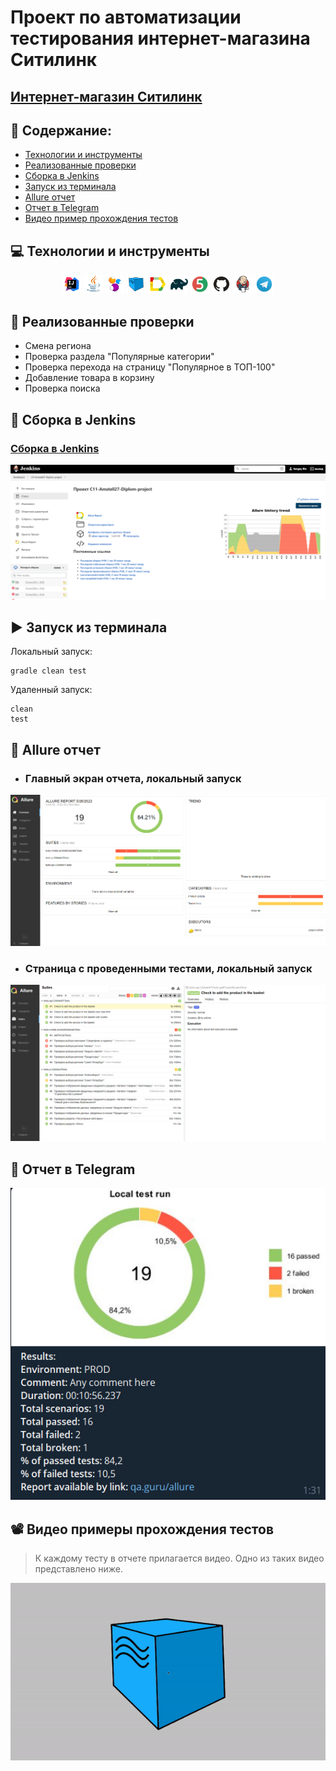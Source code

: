 # Проект по автоматизации тестирования интернет-магазина Ситилинк
## <a target="_blank" href="https://www.citilink.ru/">Интернет-магазин Ситилинк</a>

## :floppy_disk: Содержание:

- <a href="#computer-технологии-и-инструменты">Технологии и инструменты</a>
- <a href="#notebook_with_decorative_cover-реализованные-проверки">Реализованные проверки</a>
- <a href="#electric_plug-сборка-в-Jenkins">Сборка в Jenkins</a>
- <a href="#arrow_forward-запуск-из-терминала">Запуск из терминала</a>
- <a href="#open_book-allure-отчет">Allure отчет</a>
- <a href="#robot-отчет-в-telegram">Отчет в Telegram</a>
- <a href="#film_projector-видео-пример-прохождения-тестов">Видео пример прохождения тестов</a>

## :computer: Технологии и инструменты
<p align="center">
<img width="6%" title="IntelliJ IDEA" src="images/logo/Intelij_IDEA.svg">
<img width="6%" title="Java" src="images/logo/Java.svg">
<img width="6%" title="Selenide" src="images/logo/Selenide.svg">
<img width="6%" title="Selenoid" src="images/logo/Selenoid.svg">
<img width="6%" title="Allure Report" src="images/logo/Allure_Report.svg">
<img width="6%" title="Gradle" src="images/logo/Gradle.svg">
<img width="6%" title="JUnit5" src="images/logo/JUnit5.svg">
<img width="6%" title="GitHub" src="images/logo/GitHub.svg">
<img width="6%" title="Jenkins" src="images/logo/Jenkins.svg">
<img width="6%" title="Telegram" src="images/logo/Telegram.svg">
</p>

## :notebook_with_decorative_cover: Реализованные проверки
- Смена региона
- Проверка раздела "Популярные категории"
- Проверка перехода на страницу "Популярное в ТОП-100"
- Добавление товара в корзину
- Проверка поиска


## :electric_plug: Сборка в Jenkins
### <a target="_blank" href="https://jenkins.autotests.cloud/job/С11-Amstell27-Diplom-project/">Сборка в Jenkins</a>
<p align="center">
<img title="Jenkins Dashboard" src="images/screenshots/jenkins-dashboard.png">
</p>  

## :arrow_forward: Запуск из терминала
Локальный запуск:
```
gradle clean test
```

Удаленный запуск:
```
clean
test
```

## :open_book: Allure отчет
- ### Главный экран отчета, локальный запуск
<p align="center">
<img title="Allure Overview Dashboard" src="images/screenshots/allure-main-page.png">
</p>

- ### Страница с проведенными тестами, локальный запуск
<p align="center">
<img title="Allure Test Page" src="images/screenshots/allure-test-page.png">
</p>

## :robot: Отчет в Telegram
<p align="center">
<img title="Telegram notification message" src="images/screenshots/telegram-bot_local.png">
</p>

## :film_projector: Видео примеры прохождения тестов
> К каждому тесту в отчете прилагается видео. Одно из таких видео представлено ниже.
<p align="center">
  <img title="Selenoid Video" src="images/gif/test-run.gif">
</p>